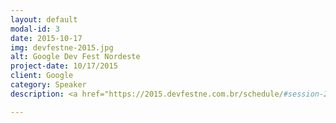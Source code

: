 ```yaml
---
layout: default
modal-id: 3
date: 2015-10-17
img: devfestne-2015.jpg
alt: Google Dev Fest Nordeste
project-date: 10/17/2015
client: Google
category: Speaker
description: <a href="https://2015.devfestne.com.br/schedule/#session-221">Dev Fest NE</a> é um evento promovido pelo Google. Foi uma honra ser convidado para falar sobre Robótica com JavaScript.

---
```


